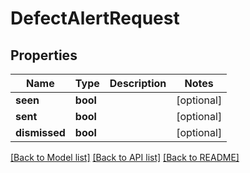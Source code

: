 # DefectAlertRequest

## Properties
Name | Type | Description | Notes
------------ | ------------- | ------------- | -------------
**seen** | **bool** |  | [optional] 
**sent** | **bool** |  | [optional] 
**dismissed** | **bool** |  | [optional] 

[[Back to Model list]](../README.md#documentation-for-models) [[Back to API list]](../README.md#documentation-for-api-endpoints) [[Back to README]](../README.md)


